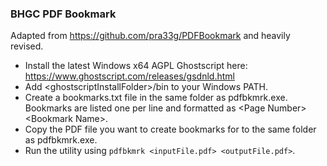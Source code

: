 ### BHGC PDF Bookmark

Adapted from https://github.com/pra33g/PDFBookmark and heavily revised.

- Install the latest Windows x64 AGPL Ghostscript here: https://www.ghostscript.com/releases/gsdnld.html
- Add \<ghostscriptInstallFolder\>/bin to your Windows PATH.
- Create a bookmarks.txt file in the same folder as pdfbkmrk.exe. Bookmarks are listed one per line and formatted as \<Page Number\> \<Bookmark Name\>.
- Copy the PDF file you want to create bookmarks for to the same folder as pdfbkmrk.exe.
- Run the utility using `pdfbkmrk <inputFile.pdf> <outputFile.pdf>`.
